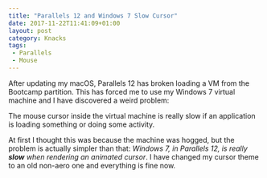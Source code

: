 ```yaml
---
title: "Parallels 12 and Windows 7 Slow Cursor"
date: 2017-11-22T11:41:09+01:00
layout: post
category: Knacks
tags:
 - Parallels
 - Mouse
---
```


After updating my macOS, Parallels 12 has broken loading a VM from the
Bootcamp partition. This has forced me to use my Windows 7 virtual machine
and I have discovered a weird problem:

The mouse cursor inside the virtual machine is really slow if an
application is loading something or doing some activity.

At first I thought this was because the machine was hogged, but the
problem is actually simpler than that: _Windows 7, in Parallels 12, is
really **slow** when rendering an animated cursor_. I have changed my
cursor theme to an old non-aero one and everything is fine now.

